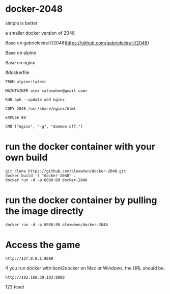 # docker-2048

simple is better

a smaller docker version of 2048

Base on gabrielecirulli/2048(https://github.com/gabrielecirulli/2048)

Base on alpine

Base on nginx

#dockerfile

    FROM alpine:latest

    MAINTAINER alex <alexwhen@gmail.com>

    RUN apk --update add nginx

    COPY 2048 /usr/share/nginx/html

    EXPOSE 80

    CMD ["nginx", "-g", "daemon off;"]

# run the docker container with your own build

    git clone https://github.com/alexwhen/docker-2048.git
    docker build -t "docker-2048" .
    docker run -d -p 8080:80 docker-2048

# run the docker container by pulling the image directly

    docker run -d -p 8080:80 alexwhen/docker-2048

# Access the game

    http://127.0.0.1:8080

If you run docker with boot2docker on Mac or Windows, the URL should be:
 
    http://192.168.59.103:8080
123
teset
